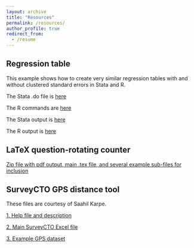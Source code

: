 ```yaml
---
layout: archive
title: "Resources"
permalink: /resources/
author_profile: true
redirect_from:
  - /resume
---
```

<!--- 2023 --->
## Regression table
This example shows how to create very similar regression tables with and without clustered standard errors in Stata and R.

The Stata .do file is [here](http://owenozier.github.io/files/resource/stata-R/testscore-table-stata.do)

The R commands are [here](http://owenozier.github.io/files/resource/stata-R/testscore-table-r.R)

The Stata output is [here](http://owenozier.github.io/files/resource/stata-R/testscore-output-stata.html)

The R output is [here](http://owenozier.github.io/files/resource/stata-R/testscore-output-r.html)


<!--- 2021 --->
## LaTeX question-rotating counter

[Zip file with pdf output, main .tex file, and several example sub-files for inclusion](http://owenozier.github.io/files/resource/latex/latex-multiquestion-2021-01.zip)



<!--- 2016 --->
## SurveyCTO GPS distance tool
These files are courtesy of Saahil Karpe.

[1. Help file and description](http://owenozier.github.io/files/resource/gpscto/howto-gpsdistance-saahilkarpe-20160617.txt)

[2. Main SurveyCTO Excel file](http://owenozier.github.io/files/resource/gpscto/Dist_Calculator-SaahilK.xlsx)

[3. Example GPS dataset](http://owenozier.github.io/files/resource/gpscto/school_location.csv)


